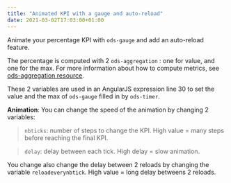 ```yaml
---
title: "Animated KPI with a gauge and auto-reload"
date: 2021-03-02T17:03:00+01:00
---
```


Animate your percentage KPI with `ods-gauge` and add an auto-reload feature.

The percentage is computed with 2 `ods-aggregation` : one for value, and one for the max. For more information about how to compute metrics, see [ods-aggregation resource](/widget-tricks/ods-aggregation).

These 2 variables are used in an AngularJS expression line 30 to set the value and the max of `ods-gauge` filled in by `ods-timer`.

**Animation**: You can change the speed of the animation by changing 2 variables:

>`nbticks`: number of steps to change the KPI. High value = many steps before reaching the final KPI.

>`delay`: delay between each tick. High delay = slow animation.

You change also change the delay between 2 reloads by changing the variable `reloadeverynbtick`. High value = long delay betweens 2 reloads.